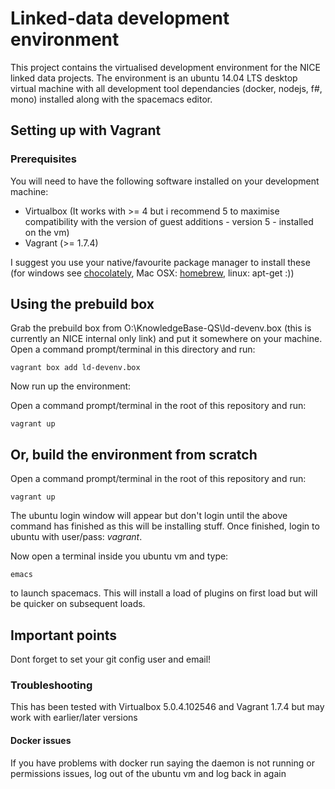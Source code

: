 # Linked-data development environment

This project contains the virtualised development environment for the NICE linked data projects.  The environment is an ubuntu 14.04 LTS desktop virtual machine with all development tool dependancies (docker, nodejs, f#, mono) installed along with the spacemacs editor.

## Setting up with Vagrant

### Prerequisites

You will need to have the following software installed on your development machine: 
* Virtualbox (It works with >= 4 but i recommend 5 to maximise compatibility with the version of guest additions - version 5 -  installed on the vm)
* Vagrant (>= 1.7.4)

I suggest you use your native/favourite package manager to install these (for windows see [chocolately](https://chocolatey.org/), Mac OSX: [homebrew](), linux: apt-get :))

## Using the prebuild box

Grab the prebuild box from O:\KnowledgeBase-QS\ld-devenv.box (this is currently an NICE internal only link) and put it somewhere on your machine.  Open a command prompt/terminal in this directory and run:

```
vagrant box add ld-devenv.box
```

Now run up the environment:

Open a command prompt/terminal in the root of this repository and run:

```
vagrant up
```

## Or, build the environment from scratch

Open a command prompt/terminal in the root of this repository and run:
```
vagrant up
```
The ubuntu login window will appear but don't login until the above command has finished as this will be installing stuff.  Once finished, login to ubuntu with user/pass: *vagrant*.

Now open a terminal inside you ubuntu vm and type: 
```
emacs
```
to launch spacemacs.  This will install a load of plugins on first load but will be quicker on subsequent loads.

## Important points

Dont forget to set your git config user and email!

### Troubleshooting

This has been tested with Virtualbox 5.0.4.102546 and Vagrant 1.7.4 but may work with earlier/later versions

#### Docker issues
If you have problems with docker run saying the daemon is not running or permissions issues, log out of the ubuntu vm and log back in again
